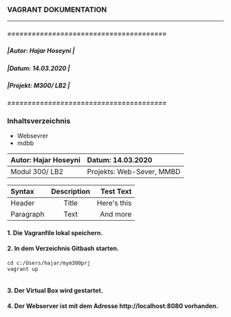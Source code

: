 ### VAGRANT DOKUMENTATION
---
##### =======================================
##### |Autor: Hajar Hoseyni                 |
##### |Datum: 14.03.2020                    |
##### |Projekt: M300/ LB2                   |
##### =======================================
### Inhaltsverzeichnis
- Websevrer
- mdbb

|Autor: Hajar Hoseyni        |Datum: 14.03.2020           |
|:---------------------------|:---------------------------|
|Modul 300/ LB2              |Projekts: Web-Sever, MMBD   |

| Syntax      | Description | Test Text     |
| :---        |    :----:   |          ---: |
| Header      | Title       | Here's this   |
| Paragraph   | Text        | And more      |

#### 1. Die Vagranfile lokal speichern. 
#### 2. In dem Verzeichnis Gitbash starten.
>   

``` 
cd c:/Users/hajar/mym300prj 
vagrant up 
 
 ```

#### 3. Der Virtual Box wird gestartet. 
#### 4. Der Webserver ist mit dem Adresse http://localhost:8080 vorhanden.
